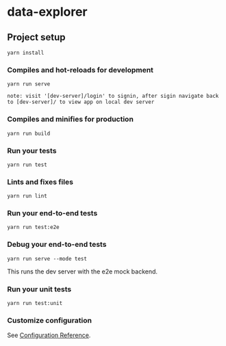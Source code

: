 # data-explorer

## Project setup
```
yarn install
```

### Compiles and hot-reloads for development
```
yarn run serve

note: visit '[dev-server]/login' to signin, after sigin navigate back to [dev-server]/ to view app on local dev server 
```

### Compiles and minifies for production
```
yarn run build
```

### Run your tests
```
yarn run test
```

### Lints and fixes files
```
yarn run lint
```

### Run your end-to-end tests
```
yarn run test:e2e
```

### Debug your end-to-end tests 
```
yarn run serve --mode test
```
This runs the dev server with the e2e mock backend.

### Run your unit tests
```
yarn run test:unit
```

### Customize configuration
See [Configuration Reference](https://cli.vuejs.org/config/).
